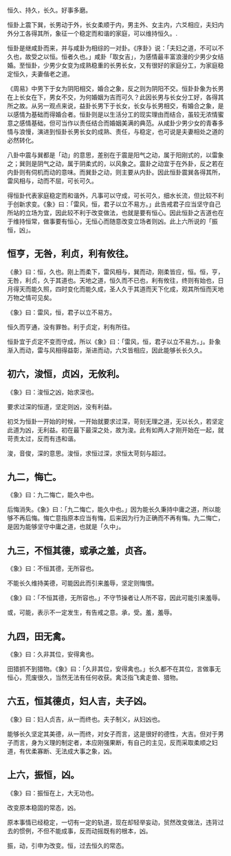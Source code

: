 
恒久、持久，长久。好事多磨。

恒卦上震下巽，长男动于外，长女柔顺于内，男主外、女主内，六爻相应，夫妇内外分工各得其所，象征一个稳定而和谐的家庭，可以维持恒久。.

恒卦是继咸卦而来，并与咸卦为相综的一对卦。《序卦》说：「夫妇之道，不可以不久也，故受之以恒。恒者久也。」咸卦「取女吉」，为感情最丰富浪漫的少男少女结婚。至恒卦，少男少女变为成熟稳重的长男长女，又有很好的家庭分工，为家庭稳定恒久，夫妻偕老之道。

《周易》中男下于女为阴阳相交，婚合之象，反之则为阴阳不交。恒卦卦象为长男在上长女在下，男女不交，为何婚姻为吉而可久？此因长男与长女分工好，各得其所之故。从另一观点来说，益卦长男下于长女，长女与长男相交，有婚合之象，是以感情为基础而得婚合者。恒卦则是以生活分工的现实理由而结合，虽较无浓情蜜意之感情基础，但可当作以责任结合而婚姻美满的典范。从咸卦少男少女的青春多情与浪慢，演进到恒卦长男长女的成熟、责任，与稳定，也可说是夫妻相处之道的必然转化。

八卦中震与巽都是「动」的意思，差别在于震是阳气之动，属于阳刚式的，以雷象之；巽则是阴气之动，属于阴柔式的，以风象之。震卦之动宜于在外卦，反之若在内卦则有伺机而动的意味。而巽卦之动，则主要从内卦。因此恒卦震巽各得其所，雷风相与，动而不屈，可长可久。

得恒卦代表家庭稳定而和谐外，凡事可以守成，可长可久，细水长流，但比较不利于创新求变。《象》曰：「雷风，恒，君子以立不易方。」此告戒君子应当坚守自己所站的立场为宜，因此较不利于改变做法，也就是要有恒心。因此恒卦之吉道也在于维持恒常，做事要有恒心，无恒心而随意改变立场者则凶。此上六所说的「振恒，凶」。

## 恒亨，无咎，利贞，利有攸往。

《彖》曰：恒，久也。刚上而柔下，雷风相与，巽而动，刚柔皆应，恒。恒，亨，无咎，利贞，久于其道也。天地之道，恒久而不已也，利有攸往，终则有始也，日月得天而能久照，四时变化而能久成，圣人久于其道而天下化成，观其所恒而天地万物之情可见矣。

《象》曰：雷风，恒，君子以立不易方。

恒久而亨通，没有罪咎。利于贞定，利有所往。

恒卦宜于贞定不变而守成，所以《象》曰：「雷风，恒，君子以立不易方。」。卦象渐入而动，雷与风相得益彰，渐进而动，六爻皆相应，因此能够长长久久。

## 初六，浚恒，贞凶，无攸利。

《象》曰：浚恒之凶，始求深也。

要求过深的恒道，坚定则凶，没有利益。

初爻为恒卦一开始的时候，一开始就要求过深，苛刻无理之道，无以长久，若坚定此道为凶，无利益。初在最下最深之处，故为浚。此有如两人才刚开始在一起，就苛责太过，反而有违和谐。

浚，音俊，深的意思。浚恒，求恒过深，求恒太苛刻与超过。

## 九二，悔亡。

《象》曰：九二悔亡，能久中也。

后悔消失。《象》曰：「九二悔亡，能久中也。」因为能长久秉持中庸之道，所以能够不再后悔。悔亡意指原本应当有悔，后来因为行为正确而不再有悔。九二悔亡，是因为能够坚守中庸之道，也就是「久中」。

## 九三，不恒其德，或承之羞，贞吝。

《象》曰：不恒其德，无所容也。

不能长久维持美德，可能因此而引来羞辱，坚定则悔恨。

《象》曰：「不恒其德，无所容也。」不守节操者让人所不容，因此可能引来羞辱。

或，可能，表示不一定发生，有告戒之意。承，受。羞，羞辱。

## 九四，田无禽。

《象》曰：久非其位，安得禽也。

田猎抓不到猎物。《象》曰：「久非其位，安得禽也。」长久都不在其位，言做事无恒心，荒废很久，当然无法有任何收获。禽泛指飞禽走兽、猎物。

## 六五，恒其德贞，妇人吉，夫子凶。

《象》曰：妇人贞吉，从一而终也。夫子制义，从妇凶也。

能够长久坚定其美德，从一而终，对女子而言，这是很好的德性，大吉。但对于男子而言，身为义理的制定者，本应刚强果断，有自己的主见，反而采取柔顺之妇道，有优柔寡断、无法成大事之象，凶。

## 上六，振恒，凶。

《象》曰：振恒在上，大无功也。

改变原本稳固的常态，凶。

原本事情已经稳定，一切有一定的轨道，现在却轻举妄动，贸然改变做法，违背过去的惯例，不但不能成事，反而动摇既有的根本，凶。

振，动，引申为改变。恒，过去恒久的常态。